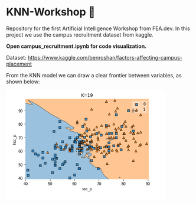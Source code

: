 # KNN-Workshop :robot:
Repository for the first Artificial Intelligence Workshop from FEA.dev. In this project we use the campus recruitment dataset from kaggle.

**Open campus_recruitment.ipynb for code visualization.**

Dataset: https://www.kaggle.com/benroshan/factors-affecting-campus-placement

From the KNN model we can draw a clear frontier between variables, as shown below:

![Alt text](/img/knnFrontier.PNG?raw=true "KNN Frontier with K = 19")
